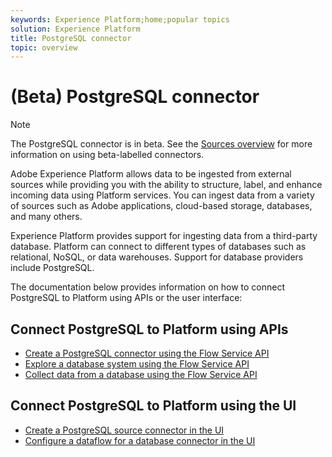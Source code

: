 ```yaml
---
keywords: Experience Platform;home;popular topics
solution: Experience Platform
title: PostgreSQL connector
topic: overview
---
```


# (Beta) PostgreSQL connector

>[!NOTE]
>The PostgreSQL connector is in beta. See the [Sources overview](../../home.md#terms-and-conditions) for more information on using beta-labelled connectors.

Adobe Experience Platform allows data to be ingested from external sources while providing you with the ability to structure, label, and enhance incoming data using Platform services. You can ingest data from a variety of sources such as Adobe applications, cloud-based storage, databases, and many others.

Experience Platform provides support for ingesting data from a third-party database. Platform can connect to different types of databases such as relational, NoSQL, or data warehouses. Support for database providers include PostgreSQL.

The documentation below provides information on how to connect PostgreSQL to Platform using APIs or the user interface:

## Connect PostgreSQL to Platform using APIs

- [Create a PostgreSQL connector using the Flow Service API](../../tutorials/api/create/databases/postgres.md)
- [Explore a database system using the Flow Service API](../../tutorials/api/explore/database-nosql.md)
- [Collect data from a database using the Flow Service API](../../tutorials/api/collect/database-nosql.md)

## Connect PostgreSQL to Platform using the UI

- [Create a PostgreSQL source connector in the UI](../../tutorials/ui/create/databases/postgres.md)
- [Configure a dataflow for a database connector in the UI](../../tutorials/ui/dataflow/databases.md)